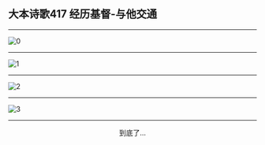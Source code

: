 
## 大本诗歌417 经历基督-与他交通
        
<div id="aplayer0"></div>

---

<img alt="0" data-original="/data/d0417/0">

---

<img alt="1" data-original="/data/d0417/1">

---

<img alt="2" data-original="/data/d0417/2">

---

<img alt="3" data-original="/data/d0417/3">

---

<p style="text-align: center">到底了...</p>

<script src="/js/dist-view.js"></script>

<script>
MAIN.id = 'd0417';
        
const ap0 = new APlayer({
    container: document.getElementById('aplayer0'),
    volume: 1,
    loop: 'none',
    preload: 'none',
    audio: [{
        name: '大本诗歌417.mp3',
        artist: '大本诗歌',
        url: 'https://res.wx.qq.com/voice/getvoice?mediaid=MzI0NTk3MDM5M18yMjQ3NDkyNjE5',
        cover: '/favicon'
    }]
});
</script>
